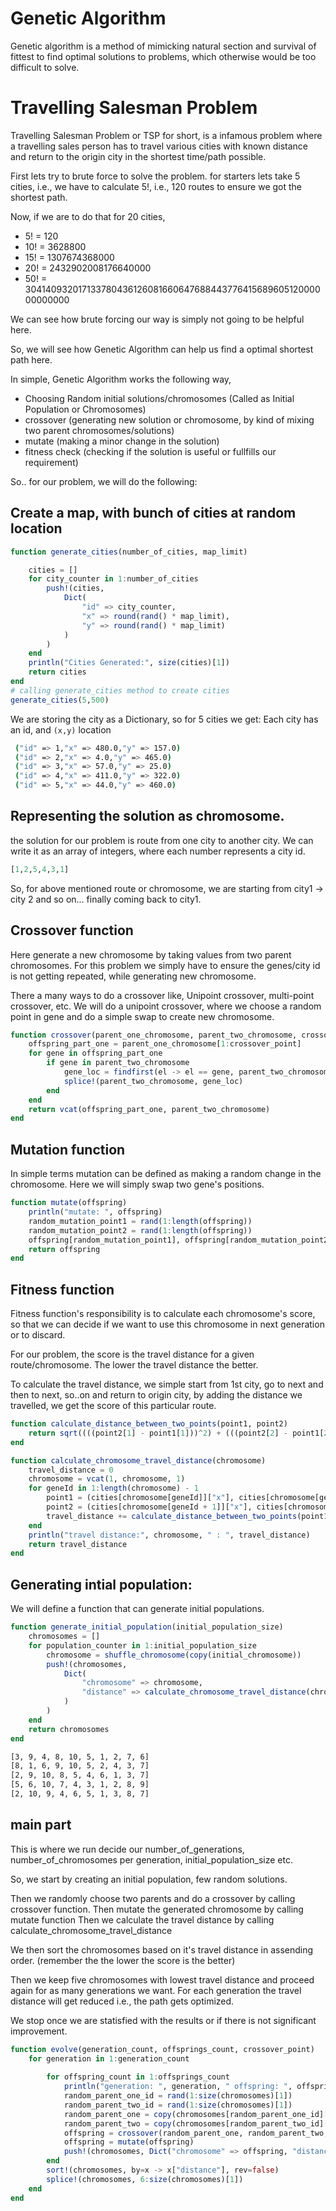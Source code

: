 # Genetic Algorithm
Genetic algorithm is a method of mimicking natural section and survival of fittest to find optimal solutions to problems, which otherwise would be too difficult to solve.

# Travelling Salesman Problem
Travelling Salesman Problem or TSP for short, is a infamous problem where a travelling sales person has to travel various cities with known distance and return to the origin city in the shortest time/path possible.

First lets try to brute force to solve the problem.
for starters lets take 5 cities, i.e., we have to calculate 5!, i.e., 120 routes to ensure we got the shortest path.

Now, if we are to do that for 20 cities,
-  5! = 120
- 10! = 3628800
- 15! = 1307674368000
- 20! = 2432902008176640000
- 50! = 30414093201713378043612608166064768844377641568960512000000000000

We can see how brute forcing our way is simply not going to be helpful here.

So, we will see how Genetic Algorithm can help us find a optimal shortest path here.

In simple, Genetic Algorithm works the following way,
- Choosing Random initial solutions/chromosomes (Called as Initial Population or Chromosomes)
- crossover (generating new solution or chromosome, by kind of mixing two parent chromosomes/solutions)
- mutate (making a minor change in the solution)
- fitness check (checking if the solution is useful or fullfills our requirement)

So.. for our problem, we will do the following:

## Create a map, with bunch of cities at random location

```julia
function generate_cities(number_of_cities, map_limit)

	cities = []
    for city_counter in 1:number_of_cities
        push!(cities, 
            Dict(
                "id" => city_counter, 
                "x" => round(rand() * map_limit), 
                "y" => round(rand() * map_limit)
            )
        )
    end
	println("Cities Generated:", size(cities)[1])
	return cities
end
# calling generate_cities method to create cities
generate_cities(5,500)
```

We are storing the city as a Dictionary, so for 5 cities we get:
Each city has an id, and `(x,y)` location

```bash
 ("id" => 1,"x" => 480.0,"y" => 157.0)
 ("id" => 2,"x" => 4.0,"y" => 465.0)
 ("id" => 3,"x" => 57.0,"y" => 25.0)
 ("id" => 4,"x" => 411.0,"y" => 322.0)
 ("id" => 5,"x" => 44.0,"y" => 460.0)
```

## Representing the solution as chromosome.

the solution for our problem is route from one city to another city. We can write it as an array of integers, where each number represents a city id.

```julia
[1,2,5,4,3,1]
```

So, for above mentioned route or chromosome, we are starting from city1 -> city 2 and so on... finally coming back to city1.

## Crossover function

Here generate a new chromosome by taking values from two parent chromosomes.
For this problem we simply have to ensure the genes/city id is not getting repeated, while generating new chromosome.

There a many ways to do a crossover like, Unipoint crossover, multi-point crossover, etc.
We will do a unipoint crossover, where we choose a random point in gene and do a simple swap to create new chromosome.

```julia
function crossover(parent_one_chromosome, parent_two_chromosome, crossover_point)
	offspring_part_one = parent_one_chromosome[1:crossover_point]
	for gene in offspring_part_one
		if gene in parent_two_chromosome
			gene_loc = findfirst(el -> el == gene, parent_two_chromosome)
			splice!(parent_two_chromosome, gene_loc)
		end
	end
	return vcat(offspring_part_one, parent_two_chromosome)
end
```

## Mutation function

In simple terms mutation can be defined as making a random change in the chromosome.
Here we will simply swap two gene's positions.

```julia
function mutate(offspring)
	println("mutate: ", offspring)
	random_mutation_point1 = rand(1:length(offspring))
    random_mutation_point2 = rand(1:length(offspring))
	offspring[random_mutation_point1], offspring[random_mutation_point2] = offspring[random_mutation_point2], offspring[random_mutation_point1]
	return offspring
end
```

## Fitness function

Fitness function's responsibility is to calculate each chromosome's score, so that we can decide if we want to use this
chromosome in next generation or to discard.

For our problem, the score is the travel distance for a given route/chromosome. The lower the travel distance the better.

To calculate the travel distance, we simple start from 1st city, go to next and then to next, so..on and return to origin city, by adding the distance we travelled, we get the score of this particular route.

```julia
function calculate_distance_between_two_points(point1, point2)
    return sqrt((((point2[1] - point1[1]))^2) + (((point2[2] - point1[2]))^2))
end

function calculate_chromosome_travel_distance(chromosome)
    travel_distance = 0
    chromosome = vcat(1, chromosome, 1)
    for geneId in 1:length(chromosome) - 1
        point1 = (cities[chromosome[geneId]]["x"], cities[chromosome[geneId]]["y"])
        point2 = (cities[chromosome[geneId + 1]]["x"], cities[chromosome[geneId + 1]]["y"])
        travel_distance += calculate_distance_between_two_points(point1, point2)
	end
	println("travel distance:", chromosome, " : ", travel_distance)
    return travel_distance
end
```

## Generating intial population:
We will define a function that can generate initial populations.

```julia
function generate_initial_population(initial_population_size)
	chromosomes = []
    for population_counter in 1:initial_population_size
        chromosome = shuffle_chromosome(copy(initial_chromosome))
        push!(chromosomes, 
            Dict(
                "chromosome" => chromosome,
                "distance" => calculate_chromosome_travel_distance(chromosome)
            )
        )
    end
	return chromosomes
end
```

```bash
[3, 9, 4, 8, 10, 5, 1, 2, 7, 6]
[8, 1, 6, 9, 10, 5, 2, 4, 3, 7]
[2, 9, 10, 8, 5, 4, 6, 1, 3, 7]
[5, 6, 10, 7, 4, 3, 1, 2, 8, 9]
[2, 10, 9, 4, 6, 5, 1, 3, 8, 7]
```

## main part

This is where we run decide our number_of_generations, number_of_chromosomes per generation, initial_population_size etc.

So, we start by creating an initial population, few random solutions.

Then we randomly choose two parents and do a crossover by calling crossover function.
Then mutate the generated chromosome by calling mutate function
Then we calculate the travel distance by calling calculate_chromosome_travel_distance

We then sort the chromosomes based on it's travel distance in assending order. (remember the the lower the score is the better)

Then we keep five chromosomes with lowest travel distance and proceed again for as many generations we want.
For each generation the travel distance will get reduced i.e., the path gets optimized.

We stop once we are statisfied with the results or if there is not significant improvement.

```julia
function evolve(generation_count, offsprings_count, crossover_point)
	for generation in 1:generation_count
		
		for offspring_count in 1:offsprings_count
			println("generation: ", generation, " offspring: ", offspring_count)
			random_parent_one_id = rand(1:size(chromosomes)[1])
			random_parent_two_id = rand(1:size(chromosomes)[1])
			random_parent_one = copy(chromosomes[random_parent_one_id]["chromosome"])
			random_parent_two = copy(chromosomes[random_parent_two_id]["chromosome"])
			offspring = crossover(random_parent_one, random_parent_two, crossover_point)
			offspring = mutate(offspring)
			push!(chromosomes, Dict("chromosome" => offspring, "distance" => calculate_chromosome_travel_distance(offspring)))
		end
		sort!(chromosomes, by=x -> x["distance"], rev=false)
		splice!(chromosomes, 6:size(chromosomes)[1])
	end
end
```